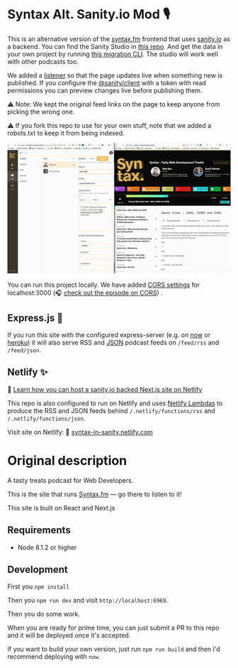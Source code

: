 # Syntax Alt. Sanity.io Mod 🎙

This is an alternative version of the [syntax.fm](https://syntax.fm) frontend that uses [sanity.io](https://sanity.io) as a backend. You can find the Sanity Studio in [this repo](https://github.com/sanity-io/syntax-studio). And get the data in your own project by running [this migration CLI](https://github.com/sanity-io/podcast-to-sanity). The studio will work well with other podcasts too.

We added a [listener](https://www.sanity.io/docs/client-libraries/js-client#listening-to-queries) so that the page updates live when something new is published. If you configure the [@sanity/client](https://www.sanity.io/docs/client-libraries/js-client) with a token with read permissions you can preview changes live before publishing them.

⚠️ Note: We kept the original feed links on the page to keep anyone from picking the wrong one.

⚠️ If you fork this repo to use for your own stuff, note that we added a robots.txt to keep it from being indexed.

![Live updates from the Studio](https://raw.githubusercontent.com/sanity-io/Syntax/master/syntax-in-sanity.gif)

You can run this project locally. We have added [CORS settings](https://www.sanity.io/docs/cors) for localhost:3000 (🎧 [check out the episode on CORS](https://syntax.fm/show/063/hasty-treat-json-jsonp-and-cors)) .

## Express.js 🚀
If you run this site with the configured express-server (e.g. on [now](https://zeit.co/now) or [heroku](https://heroku.com)) it will also serve RSS and [JSON](https://jsonfeed.org/) podcast feeds on `/feed/rss` and `/feed/json`.

## Netlify ✨

🔗 [Learn how you can host a sanity.io backed Next.js site on Netlify](https://www.sanity.io/blog/tutorial-host-your-sanity-based-next-js-project-on-netlify)

This repo is also configured to run on Netlify and uses [Netlify Lambdas](https://www.netlify.com/docs/functions/) to produce the RSS and JSON feeds behind `/.netlify/functions/rss` and `/.netlify/functions/json`.

Visit site on Netlify: 🔗 [syntax-in-sanity.netlify.com](https://syntax-in-sanity.netlify.com/)

# Original description

A tasty treats podcast for Web Developers.

This is the site that runs [Syntax.fm](https://syntax.fm) — go there to listen to it!

This site is built on React and Next.js

## Requirements
- Node 8.1.2 or higher

## Development

First you `npm install`

Then you `npm run dev` and visit `http://localhost:6969`.

Then you do some work.

When you are ready for prime time, you can just submit a PR to this repo and it will be deployed once it's accepted.

If you want to build your own version, just run `npm run build` and then I'd recommend deploying with `now`.

